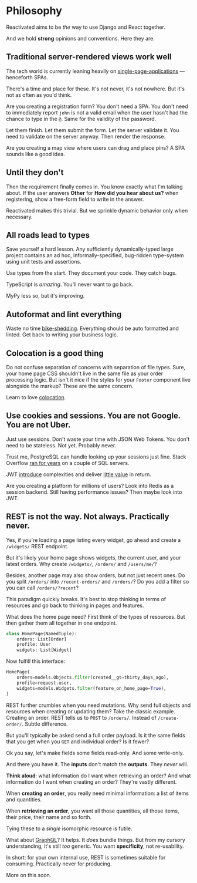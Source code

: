 # Philosophy

Reactivated aims to be _the_ way to use Django and React together.

And we hold **strong** opinions and conventions. Here they are.

## Traditional server-rendered views work well

The tech world is currently leaning heavily on
[single-page-applications](https://en.wikipedia.org/wiki/Single-page_application) —
henceforth SPAs.

There's a time and place for these. It's not never, it's not nowhere. But it's not as
often as you'd think.

Are you creating a registration form? You don't need a SPA. You don't need to
immediately report `john` is not a valid email when the user hasn't had the chance to
type in the `@`. Same for the validity of the password.

Let them finish. Let them submit the form. Let the server validate it. You need to
validate on the server anyway. Then render the response.

Are you creating a map view where users can drag and place pins? A SPA sounds like a
good idea.

## Until they don't

Then the requirement finally comes in. You know exactly what I'm talking about. If the
user answers **Other** for **How did you hear about us?** when registering, show a
free-form field to write in the answer.

Reactivated makes this trivial. But we sprinkle dynamic behavior only when necessary.

## All roads lead to types

Save yourself a hard lesson. Any sufficiently dynamically-typed large project contains
an ad hoc, informally-specified, bug-ridden type-system using unit tests and assertions.

Use types from the start. They document your code. They catch bugs.

TypeScript is _amazing_. You'll never want to go back.

MyPy less so, but it's improving.

## Autoformat and lint everything

Waste no time [bike-shedding](https://en.wikipedia.org/wiki/Law_of_triviality).
Everything should be auto formatted and linted. Get back to writing your business logic.

## Colocation is a good thing

Do not confuse separation of concerns with separation of file types. Sure, your home
page CSS shouldn't live in the same file as your order processing logic. But isn't it
nice if the styles for your `Footer` component live alongside the markup? These are the
same concern.

Learn to love [colocation](https://kentcdodds.com/blog/colocation).

## Use cookies and sessions. You are not Google. You are not Uber.

Just use sessions. Don't waste your time with JSON Web Tokens. You don't need to be
stateless. Not yet. Probably never.

Trust me, PostgreSQL can handle looking up your sessions just fine. Stack Overflow
[ran for years](https://news.ycombinator.com/item?id=24970508) on a couple of SQL
servers.

JWT [introduce](https://news.ycombinator.com/item?id=13865459) complexities and deliver
[little value](https://news.ycombinator.com/item?id=27136539) in return.

Are you creating a platform for millions of users? Look into Redis as a session backend.
Still having performance issues? Then maybe look into JWT.

## REST is not the way. Not always. Practically never.

Yes, if you're loading a page listing every widget, go ahead and create a `/widgets/`
REST endpoint.

But it's likely your home page shows widgets, the current user, and your latest orders.
Why create `/widgets/`, `/orders/` and `/users/me/`?

Besides, another page may also show orders, but not just recent ones. Do you split
`/orders/` into `/recent-orders/` and `/orders/`? Do you add a filter so you can call
`/orders/?recent`?

This paradigm quickly breaks. It's best to stop thinking in terms of resources and go
back to thinking in pages and features.

What does the home page need? First think of the types of resources. But then gather
them all together in one endpoint.

```python
class HomePage(NamedTuple):
    orders: List[Order]
    profile: User
    widgets: List[Widget]
```

Now fulfill this interface:

```python
HomePage(
    orders=models.Objects.filter(created__gt=thirty_days_ago),
    profile=request.user,
    widgets=models.Widgets.filter(feature_on_home_page=True),
)
```

REST further crumbles when you need mutations. Why send full objects and resources when
creating or updating them? Take the classic example. Creating an order. REST tells us to
`POST` to `/orders/`. Instead of `/create-order/`. Subtle difference.

But you'll typically be asked send a full order payload. Is it the same fields that you
get when you `GET` and individual order? Is it fewer?

Ok you say, let's make fields some fields read-only. And some write-only.

And there you have it. The **inputs** don't match the **outputs**. They _never_ will.

**Think aloud**: what information do I want when retrieving an order? And what
information do I want when creating an order? They're vastly different.

When **creating an order**, you really need minimal information: a list of items and
quantities.

When **retrieving an order**, you want all those quantities, all those items, their
price, their name and so forth.

Tying these to a _single_ isomorphic resource is futile.

What about [GraphQL](https://graphql.org)? It helps. It _does_ bundle things. But from
my cursory understanding, it's still _too_ generic. You want **specificity**, not
re-usability.

In short: for your own internal use, REST is sometimes suitable for consuming.
Practically never for producing.

More on this soon.
